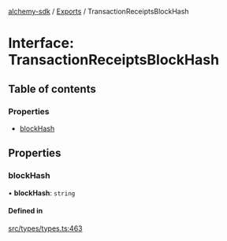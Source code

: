[alchemy-sdk](../README.md) / [Exports](../modules.md) / TransactionReceiptsBlockHash

# Interface: TransactionReceiptsBlockHash

## Table of contents

### Properties

- [blockHash](TransactionReceiptsBlockHash.md#blockhash)

## Properties

### blockHash

• **blockHash**: `string`

#### Defined in

[src/types/types.ts:463](https://github.com/alchemyplatform/alchemy-sdk-js/blob/ae75103/src/types/types.ts#L463)
